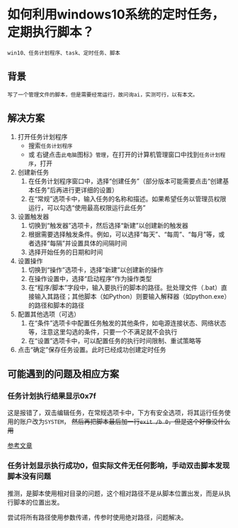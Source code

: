 # 如何利用windows10系统的定时任务，定期执行脚本？

    win10、任务计划程序、task、定时任务、脚本

## 背景

    写了一个管理文件的脚本，但是需要经常运行，故问询ai，实测可行，以有本文。

## 解决方案

1. 打开任务计划程序
    * 搜索`任务计划程序`
    * 或 右键点击`此电脑`图标》`管理`，在打开的计算机管理窗口中找到`任务计划程序`，打开
2. 创建新任务
    1. 在任务计划程序窗口中，选择“创建任务”（部分版本可能需要点击“创建基本任务”后再进行更详细的设置）
    2. 在“常规”选项卡中，输入任务的名称和描述。如果希望任务以管理员权限运行，可以勾选“使用最高权限运行此任务”
3. 设置触发器
    1. 切换到“触发器”选项卡，然后选择“新建”以创建新的触发器
    2. 根据需要选择触发条件。例如，可以选择“每天”、“每周”、“每月”等，或者选择“每隔”并设置具体的间隔时间
    3. 选择开始任务的日期和时间
4. 设置操作
    1. 切换到“操作”选项卡，选择“新建”以创建新的操作
    2. 在操作设置中，选择“启动程序”作为操作类型
    3. 在“程序/脚本”字段中，输入要执行的脚本的路径。批处理文件（.bat）直接输入其路径；其他脚本（如Python）则要输入解释器（如python.exe）的路径和脚本的路径
5. 配置其他选项（可选）
    1. 在“条件”选项卡中配置任务触发的其他条件，如电源连接状态、网络状态等，注意这里勾选的条件，只要一个不满足就不会执行
    2. 在“设置”选项卡中，可以配置任务的执行时间限制、重试策略等
6. 点击“确定”保存任务设置。此时已经成功创建定时任务

## 可能遇到的问题及相应方案

### 任务计划执行结果显示0x7f

这是报错了，双击编辑任务，在常规选项卡中，下方有安全选项，将其运行任务使用的账户改为`SYSTEM`，
~~然后再把脚本最后加一行`exit /b 0`，但是这个好像没什么用~~

[参考文章](https://blog.csdn.net/qq_27496239/article/details/88726057)

### 任务计划显示执行成功0，但实际文件无任何影响，手动双击脚本发现脚本没有问题

推测，是脚本使用相对目录的问题，这个相对路径不是从脚本位置出发，而是从执行脚本的位置出发。

尝试将所有路径使用参数传递，传参时使用绝对路径，问题解决。
